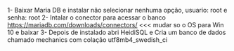 1- Baixar Maria DB e instalar não selecionar nenhuma opção,  usuario: root e senha: root
2- Intalar o conector para acessar o banco https://mariadb.com/downloads/connectors/  <<< mudar so o OS para Win 10 e baixar
3- Depois de instalado abri HeidiSQL e Cria um banco de dados chamado mechanics com colação utf8mb4_swedish_ci
